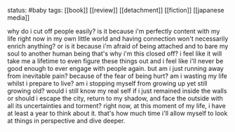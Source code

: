 status: #baby 
tags: [[book]] [[review]] [[detachment]] [[fiction]] [[japanese media]]

why do i cut off people easily? is it because i'm perfectly content with my life right now in my own little world and having connection won't necessarily enrich anything? or is it because i'm afraid of being attached and to bare my soul to another human being that's why i'm this closed off? i feel like it will take me a lifetime to even figure these things out and i feel like i'll never be good enough to ever engage with people again. but am i just running away from inevitable pain? because of the fear of being hurt? am i wasting my life whilst i prepare to live? am i stopping myself from growing up yet still growing old? would i still know my real self if i just remained inside the walls or should i escape the city, return to my shadow, and face the outside with all its uncertainties and torment? right now, at this moment of my life, i have at least a year to think about it. that's how much time i'll allow myself to look at things in perspective and dive deeper.